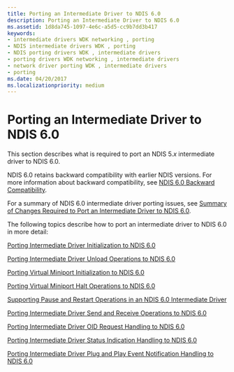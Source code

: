```yaml
---
title: Porting an Intermediate Driver to NDIS 6.0
description: Porting an Intermediate Driver to NDIS 6.0
ms.assetid: 1d8da745-1097-4e6c-a5d5-cc9b7dd3b417
keywords:
- intermediate drivers WDK networking , porting
- NDIS intermediate drivers WDK , porting
- NDIS porting drivers WDK , intermediate drivers
- porting drivers WDK networking , intermediate drivers
- network driver porting WDK , intermediate drivers
- porting
ms.date: 04/20/2017
ms.localizationpriority: medium
---
```


# Porting an Intermediate Driver to NDIS 6.0





This section describes what is required to port an NDIS 5.*x* intermediate driver to NDIS 6.0.

NDIS 6.0 retains backward compatibility with earlier NDIS versions. For more information about backward compatibility, see [NDIS 6.0 Backward Compatibility](ndis-6-0-backward-compatibility.md).

For a summary of NDIS 6.0 intermediate driver porting issues, see [Summary of Changes Required to Port an Intermediate Driver to NDIS 6.0](summary-of-changes-required-to-port-an-intermediate-driver-to-ndis-6-0.md).

The following topics describe how to port an intermediate driver to NDIS 6.0 in more detail:

[Porting Intermediate Driver Initialization to NDIS 6.0](porting-intermediate-driver-initialization-to-ndis-6-0.md)

[Porting Intermediate Driver Unload Operations to NDIS 6.0](porting-intermediate-driver-unload-operations-to-ndis-6-0.md)

[Porting Virtual Miniport Initialization to NDIS 6.0](porting-virtual-miniport-initialization-to-ndis-6-0.md)

[Porting Virtual Miniport Halt Operations to NDIS 6.0](porting-virtual-miniport-halt-operations-to-ndis-6-0.md)

[Supporting Pause and Restart Operations in an NDIS 6.0 Intermediate Driver](supporting-pause-and-restart-operations-in-an-ndis-6-0-intermediate-dr.md)

[Porting Intermediate Driver Send and Receive Operations to NDIS 6.0](porting-intermediate-driver-send-and-receive-operations-to-ndis-6-0.md)

[Porting Intermediate Driver OID Request Handling to NDIS 6.0](porting-intermediate-driver-oid-request-handling-to-ndis-6-0.md)

[Porting Intermediate Driver Status Indication Handling to NDIS 6.0](porting-intermediate-driver-status-indication-handling-to-ndis-6-0.md)

[Porting Intermediate Driver Plug and Play Event Notification Handling to NDIS 6.0](porting-intermediate-driver-plug-and-play-event-notification-handling-.md)

 

 





